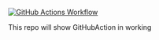 [![GitHub Actions Workflow](https://github.com/kamransadiqali/GitHubActionsInAction/actions/workflows/GitHubAction.yml/badge.svg)](https://github.com/kamransadiqali/GitHubActionsInAction/actions/workflows/GitHubAction.yml)

This repo will show GitHubAction in working 

